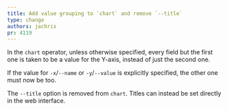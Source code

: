 ```yaml
---
title: Add value grouping to `chart` and remove `--title`
type: change
authors: jachris
pr: 4119
---
```


In the `chart` operator, unless otherwise specified, every field but the
first one is taken to be a value for the Y-axis, instead of just the second one.

If the value for `-x`/`--name` or `-y`/`--value` is explicitly specified, the
other one must now be too.

The `--title` option is removed from `chart`. Titles can instead be set directly
in the web interface.
